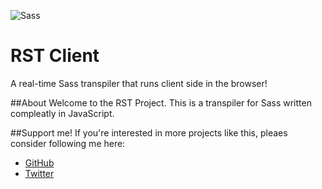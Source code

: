 ﻿![Sass](https://miro.medium.com/max/1200/1*Fk9lVjzWan0OgYa828emhw.png)# RST Client A real-time Sass transpiler that runs client side in the browser!##AboutWelcome to the RST Project.This is a transpiler for Sasswritten compleatly in JavaScript.##Support me!If you're interested in moreprojects like this, pleaes considerfollowing me here:- [GitHub](https://github.com/WilliamRagstad)- [Twitter](https://twitter.com/williamragstad)
